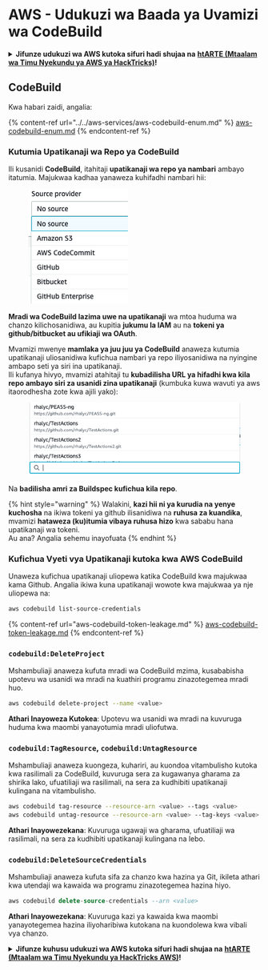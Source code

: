# AWS - Udukuzi wa Baada ya Uvamizi wa CodeBuild

<details>

<summary><strong>Jifunze udukuzi wa AWS kutoka sifuri hadi shujaa na</strong> <a href="https://training.hacktricks.xyz/courses/arte"><strong>htARTE (Mtaalam wa Timu Nyekundu ya AWS ya HackTricks)</strong></a><strong>!</strong></summary>

Njia nyingine za kusaidia HackTricks:

* Ikiwa unataka kuona **kampuni yako ikitangazwa kwenye HackTricks** au **kupakua HackTricks kwa PDF** Angalia [**MIPANGO YA USAJILI**](https://github.com/sponsors/carlospolop)!
* Pata [**bidhaa rasmi za PEASS & HackTricks**](https://peass.creator-spring.com)
* Gundua [**Familia ya PEASS**](https://opensea.io/collection/the-peass-family), mkusanyiko wetu wa kipekee wa [**NFTs**](https://opensea.io/collection/the-peass-family)
* **Jiunge na** 💬 [**Kikundi cha Discord**](https://discord.gg/hRep4RUj7f) au [**kikundi cha telegram**](https://t.me/peass) au **tufuate** kwenye **Twitter** 🐦 [**@hacktricks\_live**](https://twitter.com/hacktricks\_live)**.**
* **Shiriki mbinu zako za udukuzi kwa kuwasilisha PRs kwa** [**HackTricks**](https://github.com/carlospolop/hacktricks) na [**HackTricks Cloud**](https://github.com/carlospolop/hacktricks-cloud) repos za github.

</details>

## CodeBuild

Kwa habari zaidi, angalia:

{% content-ref url="../../aws-services/aws-codebuild-enum.md" %}
[aws-codebuild-enum.md](../../aws-services/aws-codebuild-enum.md)
{% endcontent-ref %}

### Kutumia Upatikanaji wa Repo ya CodeBuild

Ili kusanidi **CodeBuild**, itahitaji **upatikanaji wa repo ya nambari** ambayo itatumia. Majukwaa kadhaa yanaweza kuhifadhi nambari hii:

<figure><img src="../../../../.gitbook/assets/image (96).png" alt=""><figcaption></figcaption></figure>

**Mradi wa CodeBuild lazima uwe na upatikanaji** wa mtoa huduma wa chanzo kilichosanidiwa, au kupitia **jukumu la IAM** au na **tokeni ya github/bitbucket au ufikiaji wa OAuth**.

Mvamizi mwenye **mamlaka ya juu juu ya CodeBuild** anaweza kutumia upatikanaji uliosanidiwa kufichua nambari ya repo iliyosanidiwa na nyingine ambapo seti ya siri ina upatikanaji.\
Ili kufanya hivyo, mvamizi atahitaji tu **kubadilisha URL ya hifadhi kwa kila repo ambayo siri za usanidi zina upatikanaji** (kumbuka kuwa wavuti ya aws itaorodhesha zote kwa ajili yako):

<figure><img src="../../../../.gitbook/assets/image (107).png" alt=""><figcaption></figcaption></figure>

Na **badilisha amri za Buildspec kufichua kila repo**.

{% hint style="warning" %}
Walakini, **kazi hii ni ya kurudia na yenye kuchosha** na ikiwa tokeni ya github ilisanidiwa na **ruhusa za kuandika**, mvamizi **hataweza (ku)itumia vibaya ruhusa hizo** kwa sababu hana upatikanaji wa tokeni.\
Au ana? Angalia sehemu inayofuata
{% endhint %}

### Kufichua Vyeti vya Upatikanaji kutoka kwa AWS CodeBuild

Unaweza kufichua upatikanaji uliopewa katika CodeBuild kwa majukwaa kama Github. Angalia ikiwa kuna upatikanaji wowote kwa majukwaa ya nje uliopewa na:
```bash
aws codebuild list-source-credentials
```
{% content-ref url="aws-codebuild-token-leakage.md" %}
[aws-codebuild-token-leakage.md](aws-codebuild-token-leakage.md)
{% endcontent-ref %}

### `codebuild:DeleteProject`

Mshambuliaji anaweza kufuta mradi wa CodeBuild mzima, kusababisha upotevu wa usanidi wa mradi na kuathiri programu zinazotegemea mradi huo.
```bash
aws codebuild delete-project --name <value>
```
**Athari Inayoweza Kutokea**: Upotevu wa usanidi wa mradi na kuvuruga huduma kwa maombi yanayotumia mradi uliofutwa.

### `codebuild:TagResource`, `codebuild:UntagResource`

Mshambuliaji anaweza kuongeza, kuhariri, au kuondoa vitambulisho kutoka kwa rasilimali za CodeBuild, kuvuruga sera za kugawanya gharama za shirika lako, ufuatiliaji wa rasilimali, na sera za kudhibiti upatikanaji kulingana na vitambulisho.
```bash
aws codebuild tag-resource --resource-arn <value> --tags <value>
aws codebuild untag-resource --resource-arn <value> --tag-keys <value>
```
**Athari Inayowezekana**: Kuvuruga ugawaji wa gharama, ufuatiliaji wa rasilimali, na sera za kudhibiti upatikanaji kulingana na lebo.

### `codebuild:DeleteSourceCredentials`

Mshambuliaji anaweza kufuta sifa za chanzo kwa hazina ya Git, ikileta athari kwa utendaji wa kawaida wa programu zinazotegemea hazina hiyo.
```sql
aws codebuild delete-source-credentials --arn <value>
```
**Athari Inayowezekana**: Kuvuruga kazi ya kawaida kwa maombi yanayotegemea hazina iliyoharibiwa kutokana na kuondolewa kwa vibali vya chanzo.

<details>

<summary><strong>Jifunze kuhusu udukuzi wa AWS kutoka sifuri hadi shujaa na</strong> <a href="https://training.hacktricks.xyz/courses/arte"><strong>htARTE (Mtaalam wa Timu Nyekundu ya HackTricks AWS)</strong></a><strong>!</strong></summary>

Njia nyingine za kusaidia HackTricks:

* Ikiwa unataka kuona **kampuni yako ikionekana kwenye HackTricks** au **kupakua HackTricks kwa PDF** Angalia [**MIPANGO YA KUJIUNGA**](https://github.com/sponsors/carlospolop)!
* Pata [**bidhaa rasmi za PEASS & HackTricks**](https://peass.creator-spring.com)
* Gundua [**Familia ya PEASS**](https://opensea.io/collection/the-peass-family), mkusanyiko wetu wa [**NFTs**](https://opensea.io/collection/the-peass-family) ya kipekee
* **Jiunge na** 💬 [**Kikundi cha Discord**](https://discord.gg/hRep4RUj7f) au [**kikundi cha telegram**](https://t.me/peass) au **tufuate** kwenye **Twitter** 🐦 [**@hacktricks\_live**](https://twitter.com/hacktricks\_live)**.**
* **Shiriki mbinu zako za udukuzi kwa kuwasilisha PRs kwa** [**HackTricks**](https://github.com/carlospolop/hacktricks) na [**HackTricks Cloud**](https://github.com/carlospolop/hacktricks-cloud) repos za github.

</details>
